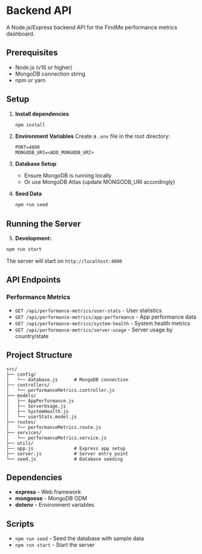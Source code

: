# Backend API

A Node.js/Express backend API for the FindMe performance metrics dashboard.

## Prerequisites

- Node.js (v16 or higher)
- MongoDB connection string
- npm or yarn

## Setup

1. **Install dependencies**
   ```bash
   npm install
   ```

2. **Environment Variables**
   Create a `.env` file in the root directory:
   ```env
   PORT=4000
   MONGODB_URI=<ADD_MONGODB_URI>
   ```

3. **Database Setup**
   - Ensure MongoDB is running locally
   - Or use MongoDB Atlas (update MONGODB_URI accordingly)

4. **Seed Data**
   ```bash
   npm run seed
   ```

## Running the Server

5. **Development:**
```bash
npm run start
```

The server will start on `http://localhost:4000`

## API Endpoints

### Performance Metrics
- `GET /api/performance-metrics/user-stats` - User statistics
- `GET /api/performance-metrics/app-performance` - App performance data
- `GET /api/performance-metrics/system-health` - System health metrics
- `GET /api/performance-metrics/server-usage` - Server usage by country/state

## Project Structure

```
src/
├── config/
│   └── database.js      # MongoDB connection
├── controllers/
│   └── performanceMetrics.controller.js
├── models/
│   ├── AppPerformance.js
│   ├── ServerUsage.js
│   ├── SystemHealth.js
│   └── userStats.model.js
├── routes/
│   └── performanceMetrics.route.js
├── services/
│   └── performanceMetrics.service.js
├── utils/
├── app.js               # Express app setup
├── server.js            # Server entry point
└── seed.js              # Database seeding
```

## Dependencies

- **express** - Web framework
- **mongoose** - MongoDB ODM
- **dotenv** - Environment variables

## Scripts

- `npm run seed` - Seed the database with sample data
- `npm run start` - Start the server